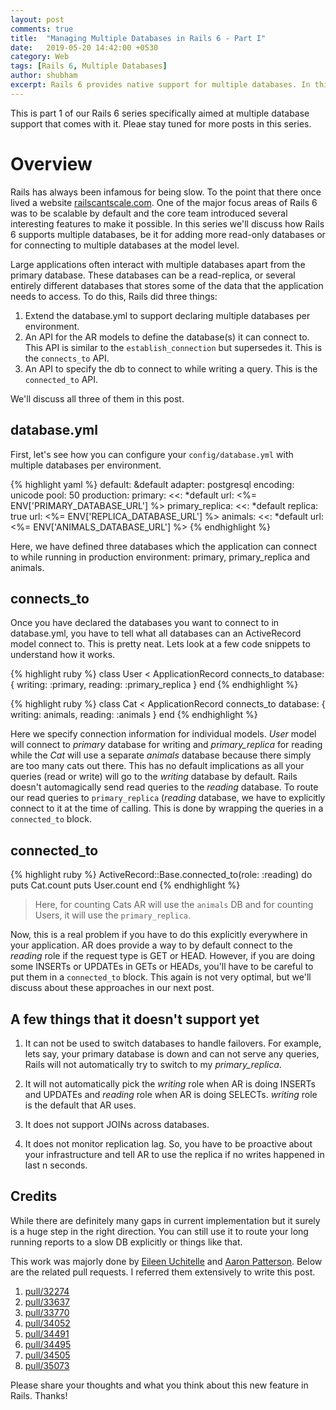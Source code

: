 ```yaml
---
layout: post
comments: true
title:  "Managing Multiple Databases in Rails 6 - Part I"
date:   2019-05-20 14:42:00 +0530
category: Web
tags: [Rails 6, Multiple Databases]
author: shubham
excerpt: Rails 6 provides native support for multiple databases. In this post we'll discuss about how to setup your Rails 6 app with multiple databases and how it works. This is part I of this series, we'll discuss more implementation details in next parts.
---
```

This is part 1 of our Rails 6 series specifically aimed at multiple database support that comes with it. Pleae stay tuned for more posts in this series.

<h1>Overview</h1>

Rails has always been infamous for being slow. To the point that there once lived a website <a href="https://www.reddit.com/r/ruby/comments/71nlq/httprailscantscalecom/" target="_blank">railscantscale.com</a>. One of the major focus areas of Rails 6 was to be scalable by default and the core team introduced several interesting features to make it possible. In this series we'll discuss how Rails 6 supports multiple databases, be it for adding more read-only databases or for connecting to multiple databases at the model level.

Large applications often interact with multiple databases apart from the primary database. These databases can be a read-replica, or several entirely different databases that stores some of the data that the application needs to access. To do this, Rails did three things:

1. Extend the database.yml to support declaring multiple databases per environment.
2. An API for the AR models to define the database(s) it can connect to. This API is similar to the `establish_connection` but supersedes it. This is the `connects_to` API.
3. An API to specify the db to connect to while writing a query. This is the `connected_to` API.

We'll discuss all three of them in this post.

## database.yml

First, let's see how you can configure your `config/database.yml` with multiple databases per environment.

{% highlight yaml %}
  default: &default
  adapter: postgresql
  encoding: unicode
  pool: 50
  production:
    primary:
      <<: *default
      url: <%= ENV['PRIMARY_DATABASE_URL'] %>
    primary_replica:
      <<: *default
      replica: true
      url: <%= ENV['REPLICA_DATABASE_URL'] %>
    animals:
      <<: *default
      url: <%= ENV['ANIMALS_DATABASE_URL'] %>
{% endhighlight %}

Here, we have defined three databases which the application can connect to while running in production environment: primary, primary_replica and animals.

## connects_to
Once you have declared the databases you want to connect to in database.yml, you have to tell what all databases can an ActiveRecord model connect to. This is pretty neat. Lets look at a few code snippets to understand how it works.

{% highlight ruby %}
  class User < ApplicationRecord
    connects_to database: { writing: :primary, reading: :primary_replica }
  end
{% endhighlight %}

{% highlight ruby %}
  class Cat < ApplicationRecord
    connects_to database: { writing: animals, reading: :animals }
  end
{% endhighlight %}

Here we specify connection information for individual models. *User* model will connect to *primary* database for writing and *primary_replica* for reading while the *Cat* will use a separate *animals* database because there simply are too many cats out there. This has no default implications as all your queries (read or write) will go to the *writing* database by default. Rails doesn't automagically send read queries to the *reading* database. To route our read queries to `primary_replica` (*reading* database, we have to explicitly connect to it at the time of calling. This is done by wrapping the queries in a `connected_to` block.

## connected_to

{% highlight ruby %}
  ActiveRecord::Base.connected_to(role: :reading) do
    puts Cat.count
    puts User.count
  end
{% endhighlight %}

> Here, for counting Cats AR will use the `animals` DB and for counting Users, it will use the `primary_replica`.

Now, this is a real problem if you have to do this explicitly everywhere in your application. AR does provide a way to by default connect to the *reading* role if the request type is GET or HEAD. However, if you are doing some INSERTs or UPDATEs in GETs or HEADs, you'll have to be careful to put them in a `connected_to` block. This again is not very optimal, but we'll discuss about these approaches in our next post.

## A few things that it doesn't support yet

1. It can not be used to switch databases to handle failovers. For example, lets say, your primary database is down and can not serve any queries, Rails will not automatically try to switch to my *primary_replica*.

2. It will not automatically pick the *writing* role when AR is doing INSERTs and UPDATEs and *reading* role when AR is doing SELECTs. *writing* role is the default that AR uses.

3. It does not support JOINs across databases.

4. It does not monitor replication lag. So, you have to be proactive about your infrastructure and tell AR to use the replica if no writes happened in last n seconds.

## Credits

While there are definitely many gaps in current implementation but it surely is a huge step in the right direction. You can still use it to route your long running reports to a slow DB explicitly or things like that.

This work was majorly done by <a href="https://github.com/eileencodes">Eileen Uchitelle</a> and <a href="https://github.com/tenderlove">Aaron Patterson</a>. Below are the related pull requests. I referred them extensively to write this post.

1. <a href="https://github.com/rails/rails/pull/32274" target="_blank">pull/32274</a>
2. <a href="https://github.com/rails/rails/pull/33637" target="_blank">pull/33637</a>
3. <a href="https://github.com/rails/rails/pull/33770" target="_blank">pull/33770</a>
4. <a href="https://github.com/rails/rails/pull/34052" target="_blank">pull/34052</a>
5. <a href="https://github.com/rails/rails/pull/34491" target="_blank">pull/34491</a>
6. <a href="https://github.com/rails/rails/pull/34495" target="_blank">pull/34495</a>
7. <a href="https://github.com/rails/rails/pull/34505" target="_blank">pull/34505</a>
8. <a href="https://github.com/rails/rails/pull/35073" target="_blank">pull/35073</a>

Please share your thoughts and what you think about this new feature in Rails. Thanks!
